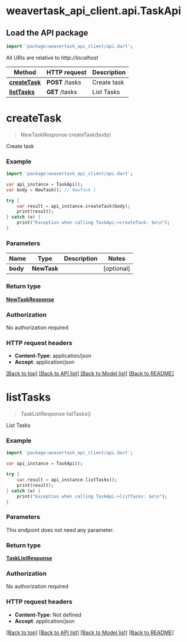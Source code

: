 # weavertask_api_client.api.TaskApi

## Load the API package
```dart
import 'package:weavertask_api_client/api.dart';
```

All URIs are relative to *http://localhost*

Method | HTTP request | Description
------------- | ------------- | -------------
[**createTask**](TaskApi.md#createTask) | **POST** /tasks | Create task
[**listTasks**](TaskApi.md#listTasks) | **GET** /tasks | List Tasks


# **createTask**
> NewTaskResponse createTask(body)

Create task

### Example 
```dart
import 'package:weavertask_api_client/api.dart';

var api_instance = TaskApi();
var body = NewTask(); // NewTask | 

try { 
    var result = api_instance.createTask(body);
    print(result);
} catch (e) {
    print("Exception when calling TaskApi->createTask: $e\n");
}
```

### Parameters

Name | Type | Description  | Notes
------------- | ------------- | ------------- | -------------
 **body** | **NewTask**|  | [optional] 

### Return type

[**NewTaskResponse**](NewTaskResponse.md)

### Authorization

No authorization required

### HTTP request headers

 - **Content-Type**: application/json
 - **Accept**: application/json

[[Back to top]](#) [[Back to API list]](../README.md#documentation-for-api-endpoints) [[Back to Model list]](../README.md#documentation-for-models) [[Back to README]](../README.md)

# **listTasks**
> TaskListResponse listTasks()

List Tasks

### Example 
```dart
import 'package:weavertask_api_client/api.dart';

var api_instance = TaskApi();

try { 
    var result = api_instance.listTasks();
    print(result);
} catch (e) {
    print("Exception when calling TaskApi->listTasks: $e\n");
}
```

### Parameters
This endpoint does not need any parameter.

### Return type

[**TaskListResponse**](TaskListResponse.md)

### Authorization

No authorization required

### HTTP request headers

 - **Content-Type**: Not defined
 - **Accept**: application/json

[[Back to top]](#) [[Back to API list]](../README.md#documentation-for-api-endpoints) [[Back to Model list]](../README.md#documentation-for-models) [[Back to README]](../README.md)

